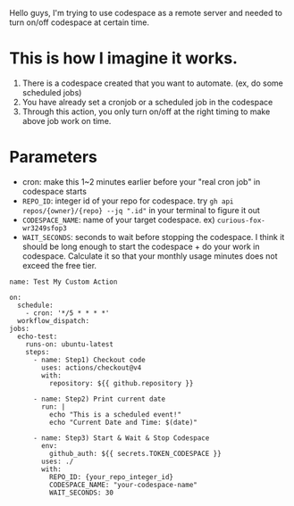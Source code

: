 Hello guys, I'm trying to use codespace as a remote server and needed to turn on/off codespace at certain time.

# This is how I imagine it works.
1. There is a codespace created that you want to automate. (ex, do some scheduled jobs)
2. You have already set a cronjob or a scheduled job in the codespace
3. Through this action, you only turn on/off at the right timing to make above job work on time.

# Parameters
- cron: make this 1~2 minutes earlier before your "real cron job" in codespace starts
- `REPO_ID`: integer id of your repo for codespace. try `gh api repos/{owner}/{repo} --jq ".id"` in your terminal to figure it out
- `CODESPACE_NAME`: name of your target codespace. ex) `curious-fox-wr3249sfop3`
- `WAIT_SECONDS`: seconds to wait before stopping the codespace. I think it should be long enough to start the codespace + do your work in codespace. Calculate it so that your monthly usage minutes does not exceed the free tier.

```
name: Test My Custom Action

on:
  schedule:
    - cron: '*/5 * * * *' 
  workflow_dispatch:
jobs:
  echo-test:
    runs-on: ubuntu-latest
    steps:
      - name: Step1) Checkout code
        uses: actions/checkout@v4
        with:
          repository: ${{ github.repository }}
        
      - name: Step2) Print current date
        run: |
          echo "This is a scheduled event!"
          echo "Current Date and Time: $(date)"
        
      - name: Step3) Start & Wait & Stop Codespace
        env:
          github_auth: ${{ secrets.TOKEN_CODESPACE }}
        uses: ./
        with:
          REPO_ID: {your_repo_integer_id}
          CODESPACE_NAME: "your-codespace-name"
          WAIT_SECONDS: 30
```
